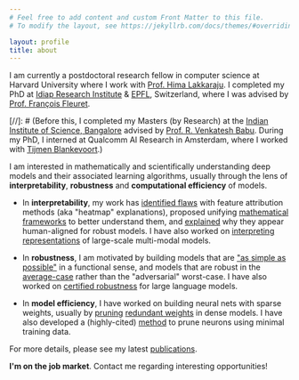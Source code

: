 ```yaml
---
# Feel free to add content and custom Front Matter to this file.
# To modify the layout, see https://jekyllrb.com/docs/themes/#overriding-theme-defaults

layout: profile
title: about
---
```



I am currently a postdoctoral research fellow in computer science at Harvard University where I work with [Prof. Hima Lakkaraju](https://himalakkaraju.github.io/). I completed my PhD at [Idiap Research Institute](http://www.idiap.ch/en) & [EPFL](http://epfl.ch/), Switzerland, where I was advised by [Prof. François Fleuret](https://www.idiap.ch/~fleuret/). 

[//]: # (Before this, I completed my Masters (by Research) at the [Indian Institute of Science, Bangalore](http://www.iisc.ac.in/) advised by [Prof. R. Venkatesh Babu](http://cds.iisc.ac.in/faculty/venky/). During my PhD, I interned at Qualcomm AI Research in Amsterdam, where I worked with [Tijmen Blankevoort](https://www.linkedin.com/in/tijmen-blankevoort-a5633a24/).)

I am interested in mathematically and scientifically understanding deep models and their associated learning algorithms, usually through the lens of **interpretability**, **robustness** and **computational efficiency** of models. 

- In **interpretability**, my work has [identified flaws](https://openreview.net/forum?id=dYeAHXnpWJ4) with feature attribution methods (aka "heatmap" explanations), proposed unifying [mathematical frameworks](https://arxiv.org/abs/2206.01254) to better understand them, and [explained](https://arxiv.org/abs/2305.19101) why they appear human-aligned for robust models. I have also worked on [interpreting representations](https://arxiv.org/abs/2402.10376) of large-scale multi-modal models.

- In **robustness**, I am motivated by building models that are ["as simple as possible"](https://arxiv.org/abs/2206.07144) in a functional sense, and models that are robust in the [average-case](https://arxiv.org/abs/2307.13885) rather than the "adversarial" worst-case. I have also worked on [certified robustness](https://arxiv.org/abs/2309.02705) for large language models.

- In **model efficiency**, I have worked on building neural nets with sparse weights, usually by [pruning](https://openaccess.thecvf.com/content/CVPR2022W/ECV/html/Srinivas_Cyclical_Pruning_for_Sparse_Neural_Networks_CVPRW_2022_paper.html) [redundant weights](https://arxiv.org/abs/1611.06694) in dense models. I have also developed a (highly-cited) [method](https://arxiv.org/abs/1507.06149) to prune neurons using minimal training data.

For more details, please see my latest <a href="/publications.html">publications</a>.

<p style="border-width:1px; border-style:none; border-radius: 5%">
<b>I'm on the job market</b>. Contact me regarding interesting opportunities!
</p>



